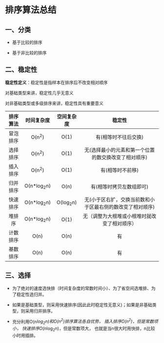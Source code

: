 # 排序算法总结

## 一、分类

- 基于比较的排序

- 基于非比较的排序

## 二、稳定性

**稳定性定义**：稳定性是指样本在排序后不改变相对顺序

对基础类型来讲，稳定性几乎无意义

对非基础类型或多级排序来讲，稳定性具有重要意义

| 排序算法 |       时间复杂度      |      空间复杂度     |                           稳定性                           |
|:--------:|:---------------------:|:-------------------:|:----------------------------------------------------------:|
| 冒泡排序 |    O(n<sup>2</sup>)   |         O(1)        |                    有(相等时不往后交换)                    |
| 选择排序 |    O(n<sup>2</sup>)   |         O(1)        |    无(选择最小的元素和第一个位置的数交换改变了相对顺序)    |
| 插入排序 |    O(n<sup>2</sup>)   |         O(1)        |                      有(相等时不前移)                      |
| 归并排序 | O(n*log<sub>2</sub>n) |         O(n)        |                  有(相等时拷贝左数组即可)                  |
| 快速排序 | O(n*log<sub>2</sub>n) | O(log<sub>2</sub>n) | 无(小于区右扩，交换当前数和小于区最右侧的数改变了相对顺序) |
|  堆排序  | O(n*log<sub>2</sub>n) |         O(1)        |        无（调整为大根堆或小根堆时就改变了相对顺序）        |
| 计数排序 |          O(n)         |         O(n)        |                             有                             |
| 基数排序 |          O(n)         |         O(n)        |                             有                             |

## 三、选择

- 为了绝对的速度选快排（时间复杂度的常数时间小）、为了省空间选堆排、为了稳定性选归并。

- 如果是基础类型，则采用快速排序(因此此时稳定性无意义)；如果是非基础类型，则采用归并排序。

- 充分利用O(n*log<sub>2</sub>n)和O(n<sup>2</sup>)排序算法各自优势，
插入排序O(n<sup>2</sup>)，但是常数项小，
快速排序O(n*log<sub>2</sub>n)，但是常数项大，
也就是当n很大时用快排，n比较小时用插排。

